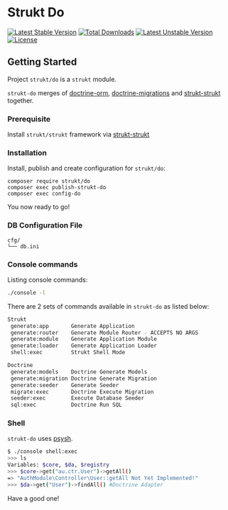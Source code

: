 Strukt Do
===

[![Latest Stable Version](https://poser.pugx.org/strukt/do/v/stable)](https://packagist.org/packages/strukt/do)
[![Total Downloads](https://poser.pugx.org/strukt/do/downloads)](https://packagist.org/packages/strukt/do)
[![Latest Unstable Version](https://poser.pugx.org/strukt/do/v/unstable)](https://packagist.org/packages/strukt/do)
[![License](https://poser.pugx.org/strukt/do/license)](https://packagist.org/packages/strukt/do)

## Getting Started

Project `strukt/do` is a `strukt` module.

`strukt-do` merges of [doctrine-orm](https://github.com/doctrine/doctrine2), [doctrine-migrations](https://github.com/doctrine/migrations) and [strukt-strukt](https://github.com/pitsolu/strukt-strukt) together.


### Prerequisite

Install `strukt/strukt` framework via [strukt-strukt](https://github.com/pitsolu/strukt-strukt)

### Installation

Install, publish and create configuration for `strukt/do`:

```
composer require strukt/do
composer exec publish-strukt-do
composer exec config-do
```

You now ready to go!

### DB Configuration File

```
cfg/
└── db.ini
```

### Console commands

Listing console commands: 
	
```sh
./console -l
```

There are 2 sets of commands available in `strukt-do` as listed below:

```sh
Strukt
 generate:app       Generate Application
 generate:router    Generate Module Router - ACCEPTS NO ARGS
 generate:module    Generate Application Module
 generate:loader    Generate Application Loader
 shell:exec         Strukt Shell Mode

Doctrine
 generate:models    Doctrine Generate Models
 generate:migration Doctrine Generate Migration
 generate:seeder    Generate Seeder
 migrate:exec       Doctrine Execute Migration
 seeder:exec        Execute Database Seeder
 sql:exec           Doctrine Run SQL
```

### Shell

`strukt-do` uses [psysh](https://github.com/bobthecow/psysh).

```sh
$ ./console shell:exec
>>> ls
Variables: $core, $da, $registry
>>> $core->get("au.ctr.User")->getAll()
=> "AuthModule\Controller\User::getAll Not Yet Implemented!"
>>> $da->get("User")->findAll() #Doctrine Adapter
```

Have a good one!